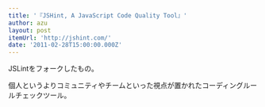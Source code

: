```yaml
---
title: '『JSHint, A JavaScript Code Quality Tool』'
author: azu
layout: post
itemUrl: 'http://jshint.com/'
date: '2011-02-28T15:00:00.000Z'
---
```

JSLintをフォークしたもの。

個人というよりコミュニティやチームといった視点が置かれたコーディングルールチェックツール。


